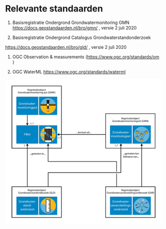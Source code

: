 Relevante standaarden
=====================

1.  Basisregistratie Ondergrond Grondwatermonitoring GMN
    <https://docs.geostandaarden.nl/bro/gmn/> , versie 2 juli 2020

2.  Basisregistratie Ondergrond Catalogus Grondwaterstandonderzoek

<https://docs.geostandaarden.nl/bro/gld/> , versie 2 juli 2020

1.  OGC Observation & measurements (<https://www.ogc.org/standards/om> )

2.  OGC WaterML <https://www.ogc.org/standards/waterml>

![](media/feda00bf8862f99014dbe9636060bcae.png)
